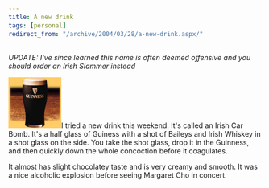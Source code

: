 ```yaml
---
title: A new drink
tags: [personal]
redirect_from: "/archive/2004/03/28/a-new-drink.aspx/"
---
```


_UPDATE: I've since learned this name is often deemed offensive and you should order an Irish Slammer instead_

![Guiness](/assets/images/Guinness.jpg)I tried a new drink this weekend. It's called
an Irish Car Bomb. It's a half glass of Guiness with a shot of Baileys
and Irish Whiskey in a shot glass on the side. You take the shot glass,
drop it in the Guinness, and then quickly down the whole concoction
before it coagulates.

It almost has slight chocolatey taste and is very creamy and smooth. It
was a nice alcoholic explosion before seeing Margaret Cho in concert.
